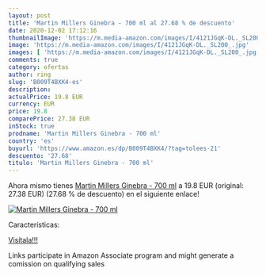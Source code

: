 ```yaml
---
layout: post
title: 'Martin Millers Ginebra - 700 ml al 27.68 % de descuento'
date: 2020-12-02 17:12:16
thumbnailImage: 'https://m.media-amazon.com/images/I/4121JGqK-DL._SL200_.jpg'
image: 'https://m.media-amazon.com/images/I/4121JGqK-DL._SL200_.jpg'
images: [ 'https://m.media-amazon.com/images/I/4121JGqK-DL._SL200_.jpg' ]
comments: true
category: ofertas
author: ring
slug: 'B009T4BXK4-es'
description:
actualPrice: 19.8 EUR
currency: EUR
price: 19.8
comparePrice: 27.38 EUR
inStock: true
prodname: 'Martin Millers Ginebra - 700 ml'
country: 'es'
buyurl: 'https://www.amazon.es/dp/B009T4BXK4/?tag=tolees-21'
descuento: '27.68'
titulo: 'Martin Millers Ginebra - 700 ml'
---
```


Ahora mismo tienes [Martin Millers Ginebra - 700 ml](https://www.amazon.es/dp/B009T4BXK4/?tag=tolees-21) a 19.8 EUR (original: 27.38 EUR) (27.68 %  de descuento) en el siguiente enlace!

[![Martin Millers Ginebra - 700 ml](https://m.media-amazon.com/images/I/4121JGqK-DL._SL200_.jpg)](https://www.amazon.es/dp/B009T4BXK4/?tag=tolees-21)

Características:


[Visítala!!!](https://www.amazon.es/dp/B009T4BXK4/?tag=tolees-21)

Links participate in Amazon Associate program and might generate a comission on qualifying sales
